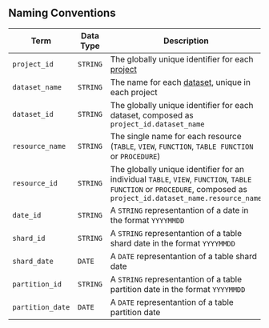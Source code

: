 ## Naming Conventions
Term <div style="width:110px"></div> | Data Type | Description 
--- | --- | --- 
`project_id` | `STRING` | The globally unique identifier for each [project](https://cloud.google.com/resource-manager/docs/creating-managing-projects)
`dataset_name` | `STRING` | The name for each [dataset](https://cloud.google.com/bigquery/docs/datasets), unique in each project
`dataset_id` | `STRING` | The globally unique identifier for each dataset, composed as `project_id.dataset_name`
`resource_name`  | `STRING` | The single name for each resource (`TABLE`, `VIEW`, `FUNCTION`, `TABLE FUNCTION` or `PROCEDURE`)
`resource_id` | `STRING` | The globally unique identifier for an individual `TABLE`, `VIEW`, `FUNCTION`, `TABLE FUNCTION` or `PROCEDURE`, composed as `project_id.dataset_name.resource_name`
`date_id` | `STRING` | A `STRING` representantion of a date in the format `YYYYMMDD`
`shard_id` | `STRING` |  A `STRING` representantion of a table shard date in the format `YYYYMMDD`
`shard_date` | `DATE` |  A `DATE` representantion of a table shard date
`partition_id` | `STRING` |  A `STRING` representantion of a table partition date in the format `YYYYMMDD`
`partition_date` | `DATE` |  A `DATE` representantion of a table partition date